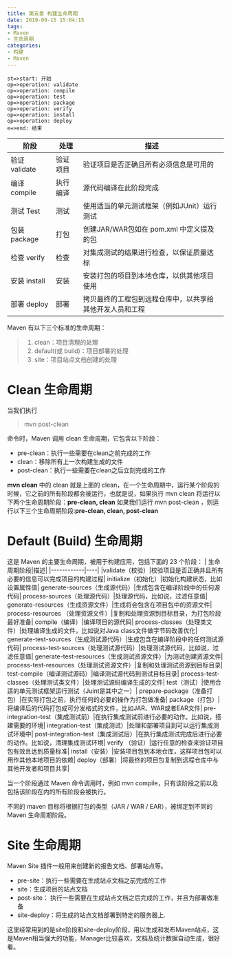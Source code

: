 ```yaml
---
title: 第五章 构建生命周期
date: 2019-09-15 15:04:15
tags:
- Maven
- 生命周期
categories:
- 构建
- Maven
---
```


```flow
st=>start: 开始
op=>operation: validate
op=>operation: compile
op=>operation: test
op=>operation: package
op=>operation: verify
op=>operation: install
op=>operation: deploy
e=>end: 结束
```
|阶段|处理|描述|
|----|----|---|
|验证 validate|验证项目|验证项目是否正确且所有必须信息是可用的|
|编译 compile|执行编译|源代码编译在此阶段完成|
|测试 Test|测试|使用适当的单元测试框架（例如JUnit）运行测试|
|包装 package|打包|创建JAR/WAR包如在 pom.xml 中定义提及的包|
|检查 verify|检查|对集成测试的结果进行检查，以保证质量达标|
|安装 install|安装|安装打包的项目到本地仓库，以供其他项目使用|
|部署 deploy|部署|拷贝最终的工程包到远程仓库中，以共享给其他开发人员和工程|

Maven 有以下三个标准的生命周期：

> 1. clean：项目清理的处理
> 2. default(或 build)：项目部署的处理
> 3. site：项目站点文档创建的处理

# Clean 生命周期
当我们执行 
> mvn post-clean 

命令时，Maven 调用 clean 生命周期，它包含以下阶段：

- pre-clean：执行一些需要在clean之前完成的工作
- clean：移除所有上一次构建生成的文件
- post-clean：执行一些需要在clean之后立刻完成的工作

**mvn clean** 中的 clean 就是上面的 clean，在一个生命周期中，运行某个阶段的时候，它之前的所有阶段都会被运行，也就是说，如果执行 mvn clean 将运行以下两个生命周期阶段：**pre-clean, clean**
如果我们运行 mvn post-clean ，则运行以下三个生命周期阶段:**pre-clean, clean, post-clean**

# Default (Build) 生命周期
这是 Maven 的主要生命周期，被用于构建应用，包括下面的 23 个阶段：
| 生命周期阶段|描述|
|------------|----|
|validate（校验）|校验项目是否正确并且所有必要的信息可以完成项目的构建过程|
initialize（初始化）|初始化构建状态，比如设置属性值|
generate-sources（生成源代码）|生成包含在编译阶段中的任何源代码|
process-sources（处理源代码）|处理源代码，比如说，过滤任意值|
generate-resources（生成资源文件）|生成将会包含在项目包中的资源文件|
process-resources （处理资源文件）|复制和处理资源到目标目录，为打包阶段最好准备|
compile（编译）|编译项目的源代码|
process-classes（处理类文件）|处理编译生成的文件，比如说对Java class文件做字节码改善优化|
generate-test-sources（生成测试源代码）|生成包含在编译阶段中的任何测试源代码|
process-test-sources（处理测试源代码）|处理测试源代码，比如说，过滤任意值|
generate-test-resources（生成测试资源文件）|为测试创建资源文件|
process-test-resources（处理测试资源文件）|复制和处理测试资源到目标目录|
test-compile（编译测试源码）|编译测试源代码到测试目标目录|
process-test-classes（处理测试类文件）|处理测试源码编译生成的文件|
test（测试）|使用合适的单元测试框架运行测试（Juint是其中之一）|
prepare-package（准备打包）|在实际打包之前，执行任何的必要的操作为打包做准备|
package（打包）|将编译后的代码打包成可分发格式的文件，比如JAR、WAR或者EAR文件|
pre-integration-test（集成测试前）|在执行集成测试前进行必要的动作。比如说，搭建需要的环境|
integration-test（集成测试）|处理和部署项目到可以运行集成测试环境中|
post-integration-test（集成测试后）|在执行集成测试完成后进行必要的动作。比如说，清理集成测试环境|
verify （验证）|运行任意的检查来验证项目包有效且达到质量标准|
install（安装）|安装项目包到本地仓库，这样项目包可以用作其他本地项目的依赖|
deploy（部署）|将最终的项目包复制到远程仓库中与其他开发者和项目共享|

当一个阶段通过 Maven 命令调用时，例如 mvn compile，只有该阶段之前以及包括该阶段在内的所有阶段会被执行。

不同的 maven 目标将根据打包的类型（JAR / WAR / EAR），被绑定到不同的 Maven 生命周期阶段。

# Site 生命周期
Maven Site 插件一般用来创建新的报告文档、部署站点等。

- pre-site：执行一些需要在生成站点文档之前完成的工作
- site：生成项目的站点文档
- post-site： 执行一些需要在生成站点文档之后完成的工作，并且为部署做准备
- site-deploy：将生成的站点文档部署到特定的服务器上.

这里经常用到的是site阶段和site-deploy阶段，用以生成和发布Maven站点，这是Maven相当强大的功能，Manager比较喜欢，文档及统计数据自动生成，很好看。